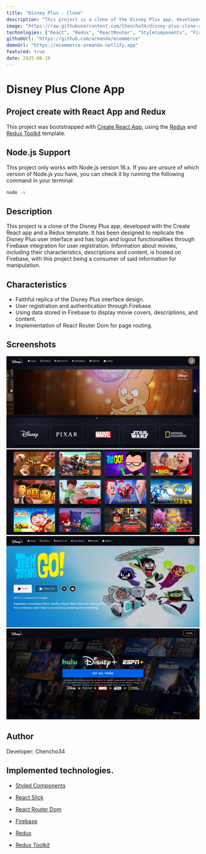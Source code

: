 ```yaml
---
title: "Disney Plus - Clone"
description: "This project is a clone of the Disney Plus app, developed with the Create React app and a Redux template. It has been designed to replicate the Disney Plus user interface and has login and logout functionalities through Firebase integration for user registration. Information about movies, including their characteristics, descriptions and content, is hosted on Firebase, with this project being a consumer of said information for manipulation."
image: "https://raw.githubusercontent.com/Chencho34/disney-plus-clone-app/main/public/images/dp-cap-01.png"
technologies: ["React", "Redux", "ReactRouter", "StyleComponents", "Firebase"]
githubUrl: "https://github.com/armando/ecommerce"
demoUrl: "https://ecommerce-armando.netlify.app"
featured: true
date: 2025-06-10
---
```

# Disney Plus Clone App

## Project create with React App and Redux

This project was bootstrapped with [Create React App](https://github.com/facebook/create-react-app), using the [Redux](https://redux.js.org/) and [Redux Toolkit](https://redux-toolkit.js.org/) template.

## Node.js Support

This project only works with Node.js version 16.x. If you are unsure of which version of Node.js you have, you can check it by running the following command in your terminal:

```bash
node -v
```

## Description

This project is a clone of the Disney Plus app, developed with the Create React app and a Redux template. It has been designed to replicate the Disney Plus user interface and has login and logout functionalities through Firebase integration for user registration. Information about movies, including their characteristics, descriptions and content, is hosted on Firebase, with this project being a consumer of said information for manipulation.

## Characteristics

* Faithful replica of the Disney Plus interface design.
* User registration and authentication through Firebase.
* Using data stored in Firebase to display movie covers, descriptions, and content.
* Implementation of React Router Dom for page routing.

## Screenshots

![cap-home-disney-plus-clone-app](https://raw.githubusercontent.com/Chencho34/disney-plus-clone-app/main/public/images/dp-cap-01.png)
![cap-movies-disney-plus-clone-app](https://raw.githubusercontent.com/Chencho34/disney-plus-clone-app/main/public/images/dp-cap-02.png)
![cap-movie-plus-clone-app](https://raw.githubusercontent.com/Chencho34/disney-plus-clone-app/main/public/images/dp-cap-03.png)
![cap-login-plus-clone-app](https://raw.githubusercontent.com/Chencho34/disney-plus-clone-app/main/public/images/dp-cap-04.png)

## Author

Developer: Chencho34

## Implemented technologies.

* [Styled Components](https://styled-components.com/)

* [React Slick](https://react-slick.neostack.com/)

* [React Router Dom](https://reactrouter.com/en/main)

* [Firebase](https://www.npmjs.com/package/firebase)

* [Redux](https://redux.js.org/)

* [Redux Toolkit](https://redux-toolkit.js.org/)
